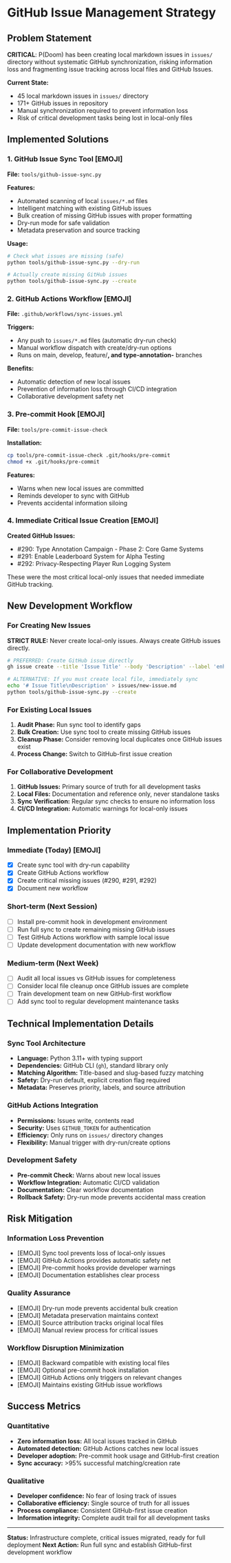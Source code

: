 # GitHub Issue Management Strategy

## Problem Statement

**CRITICAL**: P(Doom) has been creating local markdown issues in `issues/` directory without systematic GitHub synchronization, risking information loss and fragmenting issue tracking across local files and GitHub Issues.

**Current State:**
- 45 local markdown issues in `issues/` directory
- 171+ GitHub issues in repository  
- Manual synchronization required to prevent information loss
- Risk of critical development tasks being lost in local-only files

## Implemented Solutions

### 1. GitHub Issue Sync Tool [EMOJI]
**File:** `tools/github-issue-sync.py`

**Features:**
- Automated scanning of local `issues/*.md` files
- Intelligent matching with existing GitHub issues
- Bulk creation of missing GitHub issues with proper formatting
- Dry-run mode for safe validation
- Metadata preservation and source tracking

**Usage:**
```bash
# Check what issues are missing (safe)
python tools/github-issue-sync.py --dry-run

# Actually create missing GitHub issues
python tools/github-issue-sync.py --create
```

### 2. GitHub Actions Workflow [EMOJI]
**File:** `.github/workflows/sync-issues.yml`

**Triggers:**
- Any push to `issues/*.md` files (automatic dry-run check)
- Manual workflow dispatch with create/dry-run options
- Runs on main, develop, feature/**, and type-annotation-** branches

**Benefits:**
- Automatic detection of new local issues
- Prevention of information loss through CI/CD integration
- Collaborative development safety net

### 3. Pre-commit Hook [EMOJI]
**File:** `tools/pre-commit-issue-check`

**Installation:**
```bash
cp tools/pre-commit-issue-check .git/hooks/pre-commit
chmod +x .git/hooks/pre-commit
```

**Features:**
- Warns when new local issues are committed
- Reminds developer to sync with GitHub
- Prevents accidental information siloing

### 4. Immediate Critical Issue Creation [EMOJI]

**Created GitHub Issues:**
- #290: Type Annotation Campaign - Phase 2: Core Game Systems
- #291: Enable Leaderboard System for Alpha Testing  
- #292: Privacy-Respecting Player Run Logging System

These were the most critical local-only issues that needed immediate GitHub tracking.

## New Development Workflow

### For Creating New Issues

**STRICT RULE:** Never create local-only issues. Always create GitHub issues directly.

```bash
# PREFERRED: Create GitHub issue directly
gh issue create --title 'Issue Title' --body 'Description' --label 'enhancement'

# ALTERNATIVE: If you must create local file, immediately sync
echo '# Issue Title\nDescription' > issues/new-issue.md
python tools/github-issue-sync.py --create
```

### For Existing Local Issues

1. **Audit Phase:** Run sync tool to identify gaps
2. **Bulk Creation:** Use sync tool to create missing GitHub issues
3. **Cleanup Phase:** Consider removing local duplicates once GitHub issues exist
4. **Process Change:** Switch to GitHub-first issue creation

### For Collaborative Development

1. **GitHub Issues:** Primary source of truth for all development tasks
2. **Local Files:** Documentation and reference only, never standalone tasks
3. **Sync Verification:** Regular sync checks to ensure no information loss
4. **CI/CD Integration:** Automatic warnings for local-only issues

## Implementation Priority

### Immediate (Today) [EMOJI]
- [x] Create sync tool with dry-run capability
- [x] Create GitHub Actions workflow  
- [x] Create critical missing issues (#290, #291, #292)
- [x] Document new workflow

### Short-term (Next Session)
- [ ] Install pre-commit hook in development environment
- [ ] Run full sync to create remaining missing GitHub issues
- [ ] Test GitHub Actions workflow with sample local issue
- [ ] Update development documentation with new workflow

### Medium-term (Next Week)
- [ ] Audit all local issues vs GitHub issues for completeness
- [ ] Consider local file cleanup once GitHub issues are complete
- [ ] Train development team on new GitHub-first workflow
- [ ] Add sync tool to regular development maintenance tasks

## Technical Implementation Details

### Sync Tool Architecture
- **Language:** Python 3.11+ with typing support
- **Dependencies:** GitHub CLI (`gh`), standard library only
- **Matching Algorithm:** Title-based and slug-based fuzzy matching
- **Safety:** Dry-run default, explicit creation flag required
- **Metadata:** Preserves priority, labels, and source attribution

### GitHub Actions Integration
- **Permissions:** Issues write, contents read
- **Security:** Uses `GITHUB_TOKEN` for authentication
- **Efficiency:** Only runs on `issues/` directory changes
- **Flexibility:** Manual trigger with dry-run/create options

### Development Safety
- **Pre-commit Check:** Warns about new local issues
- **Workflow Integration:** Automatic CI/CD validation
- **Documentation:** Clear workflow documentation
- **Rollback Safety:** Dry-run mode prevents accidental mass creation

## Risk Mitigation

### Information Loss Prevention
- [EMOJI] Sync tool prevents loss of local-only issues
- [EMOJI] GitHub Actions provides automatic safety net
- [EMOJI] Pre-commit hooks provide developer warnings
- [EMOJI] Documentation establishes clear process

### Quality Assurance
- [EMOJI] Dry-run mode prevents accidental bulk creation
- [EMOJI] Metadata preservation maintains context
- [EMOJI] Source attribution tracks original local files
- [EMOJI] Manual review process for critical issues

### Workflow Disruption Minimization
- [EMOJI] Backward compatible with existing local files
- [EMOJI] Optional pre-commit hook installation
- [EMOJI] GitHub Actions only triggers on relevant changes
- [EMOJI] Maintains existing GitHub issue workflows

## Success Metrics

### Quantitative
- **Zero information loss:** All local issues tracked in GitHub
- **Automated detection:** GitHub Actions catches new local issues
- **Developer adoption:** Pre-commit hook usage and GitHub-first creation
- **Sync accuracy:** >95% successful matching/creation rate

### Qualitative  
- **Developer confidence:** No fear of losing track of issues
- **Collaborative efficiency:** Single source of truth for all issues
- **Process compliance:** Consistent GitHub-first issue creation
- **Information integrity:** Complete audit trail for all development tasks

---

**Status:** Infrastructure complete, critical issues migrated, ready for full deployment
**Next Action:** Run full sync and establish GitHub-first development workflow
